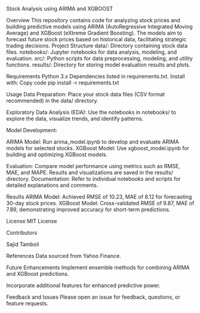 Stock Analysis using ARIMA and XGBOOST

Overview
This repository contains code for analyzing stock prices and building predictive models using ARIMA (AutoRegressive Integrated Moving Average) and XGBoost (eXtreme Gradient Boosting). The models aim to forecast future stock prices based on historical data, facilitating strategic trading decisions.
Project Structure
data/: Directory containing stock data files.
notebooks/: Jupyter notebooks for data analysis, modeling, and evaluation.
src/: Python scripts for data preprocessing, modeling, and utility functions.
results/: Directory for storing model evaluation results and plots.


Requirements
Python 3.x
Dependencies listed in requirements.txt. Install with:
Copy code
pip install -r requirements.txt


Usage
Data Preparation: Place your stock data files (CSV format recommended) in the data/ directory.


Exploratory Data Analysis (EDA): Use the notebooks in notebooks/ to explore the data, visualize trends, and identify patterns.


Model Development:

ARIMA Model: Run arima_model.ipynb to develop and evaluate ARIMA models for selected stocks.
XGBoost Model: Use xgboost_model.ipynb for building and optimizing XGBoost models.

Evaluation:
Compare model performance using metrics such as RMSE, MAE, and MAPE. Results and visualizations are saved in the results/ directory.
Documentation: Refer to individual notebooks and scripts for detailed explanations and comments.

Results
ARIMA Model: Achieved RMSE of 10.23, MAE of 8.12 for forecasting 30-day stock prices.
XGBoost Model: Cross-validated RMSE of 9.87, MAE of 7.89, demonstrating improved accuracy for short-term predictions.

License
MIT License

Contributors

Sajid Tamboli


References
Data sourced from Yahoo Finance.


Future Enhancements
Implement ensemble methods for combining ARIMA and XGBoost predictions.

Incorporate additional features for enhanced predictive power.


Feedback and Issues
Please open an issue for feedback, questions, or feature requests.
